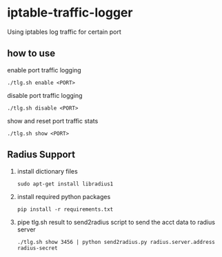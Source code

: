 # iptable-traffic-logger
Using iptables log traffic for certain port 

## how to use 

enable port traffic logging
```
./tlg.sh enable <PORT>
```

disable port traffic logging
```
./tlg.sh disable <PORT>
```

show and reset port traffic stats
```
./tlg.sh show <PORT>
```


## Radius Support 

1. install dictionary files

    ```
    sudo apt-get install libradius1
    ```
    
2. install required python packages 

    ```
    pip install -r requirements.txt
    ```
    
3. pipe tlg.sh result to  send2radius script to send the acct data to radius server 
    
    ```
    ./tlg.sh show 3456 | python send2radius.py radius.server.address radius-secret 
    ```

